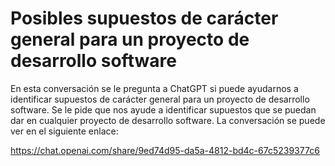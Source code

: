 # Posibles supuestos de carácter general para un proyecto de desarrollo software

En esta conversación se le pregunta a ChatGPT si puede ayudarnos a identificar supuestos de carácter general para un proyecto de desarrollo software. Se le pide que nos ayude a identificar supuestos que se puedan dar en cualquier proyecto de desarrollo software. La conversación se puede ver en el siguiente enlace:

https://chat.openai.com/share/9ed74d95-da5a-4812-bd4c-67c5239377c6